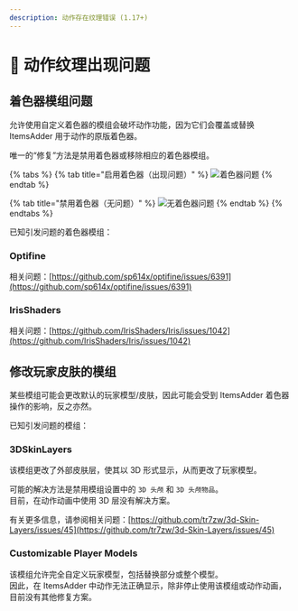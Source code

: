 ```yaml
---
description: 动作存在纹理错误 (1.17+)
---
```


# 💃 动作纹理出现问题

## 着色器模组问题

允许使用自定义着色器的模组会破坏动作功能，因为它们会覆盖或替换 ItemsAdder 用于动作的原版着色器。

唯一的“修复”方法是禁用着色器或移除相应的着色器模组。

{% tabs %}
{% tab title="启用着色器（出现问题）" %}
![着色器问题](<../.gitbook/assets/image (51) (2) (1) (1).png>)
{% endtab %}

{% tab title="禁用着色器（无问题）" %}
![无着色器问题](<../.gitbook/assets/image (64).png>)
{% endtab %}
{% endtabs %}

已知引发问题的着色器模组：

### Optifine

相关问题：[https://github.com/sp614x/optifine/issues/6391](https://github.com/sp614x/optifine/issues/6391)

### IrisShaders

相关问题：[https://github.com/IrisShaders/Iris/issues/1042](https://github.com/IrisShaders/Iris/issues/1042)

## 修改玩家皮肤的模组

某些模组可能会更改默认的玩家模型/皮肤，因此可能会受到 ItemsAdder 着色器操作的影响，反之亦然。

已知引发问题的模组：

### 3DSkinLayers

该模组更改了外部皮肤层，使其以 3D 形式显示，从而更改了玩家模型。

可能的解决方法是禁用模组设置中的 `3D 头颅` 和 `3D 头颅物品`。\
目前，在动作动画中使用 3D 层没有解决方案。

有关更多信息，请参阅相关问题：[https://github.com/tr7zw/3d-Skin-Layers/issues/45](https://github.com/tr7zw/3d-Skin-Layers/issues/45)

### Customizable Player Models

该模组允许完全自定义玩家模型，包括替换部分或整个模型。\
因此，在 ItemsAdder 中动作无法正确显示，除非停止使用该模组或动作动画，目前没有其他修复方案。
